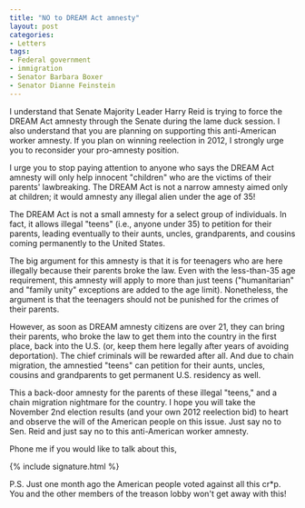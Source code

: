 ```yaml
---
title: "NO to DREAM Act amnesty"
layout: post
categories:
- Letters
tags:
- Federal government
- immigration
- Senator Barbara Boxer
- Senator Dianne Feinstein
---
```


I understand that Senate Majority Leader Harry Reid is trying to force the DREAM Act amnesty through the Senate during the lame duck session. I also understand that you are planning on supporting this anti-American worker amnesty. If you plan on winning reelection in 2012, I strongly urge you to reconsider your pro-amnesty position.  
  
I urge you to stop paying attention to anyone who says the DREAM Act amnesty will only help innocent "children" who are the victims of their parents' lawbreaking. The DREAM Act is not a narrow amnesty aimed only at children; it would amnesty any illegal alien under the age of 35!

The DREAM Act is not a small amnesty for a select group of individuals. In fact, it allows illegal "teens" (i.e., anyone under 35) to petition for their parents, leading eventually to their aunts, uncles, grandparents, and cousins coming permanently to the United States.

The big argument for this amnesty is that it is for teenagers who are here illegally because their parents broke the law. Even with the less-than-35 age requirement, this amnesty will apply to more than just teens ("humanitarian" and "family unity" exceptions are added to the age limit). Nonetheless, the argument is that the teenagers should not be punished for the crimes of their parents.

However, as soon as DREAM amnesty citizens are over 21, they can bring their parents, who broke the law to get them into the country in the first place, back into the U.S. (or, keep them here legally after years of avoiding deportation). The chief criminals will be rewarded after all. And due to chain migration, the amnestied "teens" can petition for their aunts, uncles, cousins and grandparents to get permanent U.S. residency as well.

This a back-door amnesty for the parents of these illegal "teens," and a chain migration nightmare for the country. I hope you will take the November 2nd election results (and your own 2012 reelection bid) to heart and observe the will of the American people on this issue. Just say no to Sen. Reid and just say no to this anti-American worker amnesty.

Phone me if you would like to talk about this,

{% include signature.html %}

P.S. Just one month ago the American people voted against all this cr\*p. You and the other members of the treason lobby won't get away with this!

